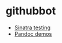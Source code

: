 # githubbot

- [Sinatra testing](http://www.sinatrarb.com/testing.html)
- [Pandoc demos](http://pandoc.org/demos.html)

